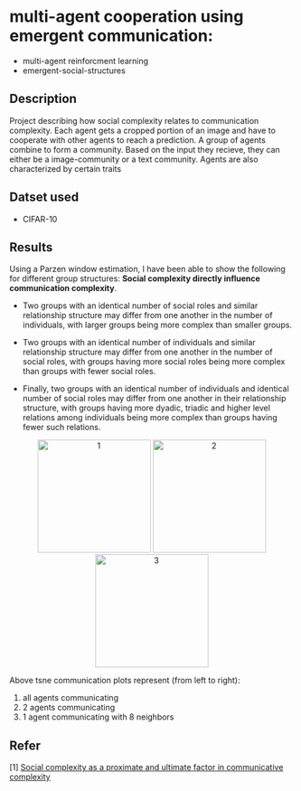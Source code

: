 # multi-agent cooperation using emergent communication: 

* multi-agent reinforcment learning
* emergent-social-structures

## Description

Project describing how social complexity relates to communication complexity. Each agent gets a cropped portion of an image and have to cooperate with other agents to reach a prediction. A group of agents combine to form a community. Based on the input they recieve, they can either be a image-community or a text community. Agents are also characterized by certain traits

## Datset used
* CIFAR-10

## Results
Using a Parzen window estimation, I have been able to show the following for different group structures:  **Social complexity directly influence communication complexity**. 

* Two groups with an identical number of social roles and similar relationship structure may differ from one another in the number of individuals, with larger groups being more complex than smaller groups. 

* Two groups with an identical number of individuals and similar relationship structure may differ from one another in the number of social roles, with groups having more social roles being more complex than groups with fewer social roles. 

* Finally, two groups with an identical number of individuals and identical number of social roles may differ from one another in their relationship structure, with groups having more dyadic, triadic and higher level relations among individuals being more complex than groups having fewer such relations. 


<p align="center">
  <img src="https://user-images.githubusercontent.com/36856187/117822370-cbc79980-b26c-11eb-8f33-273d9b04d2f3.png"  width="200" alt="1"/>
  <img src="https://user-images.githubusercontent.com/36856187/117822785-1fd27e00-b26d-11eb-978b-b2195e90c266.png"  width="200" alt="2"/>
  <img src="https://user-images.githubusercontent.com/36856187/117822936-3e387980-b26d-11eb-8ac4-d41ca04d86b0.png"  width="200" alt="3"/>
</p>

Above tsne communication plots represent (from left to right):
1. all agents communicating 
2. 2 agents communicating
3. 1 agent communicating with 8 neighbors 

## Refer
[1] [Social complexity as a proximate and ultimate factor in communicative complexity](https://www.ncbi.nlm.nih.gov/pmc/articles/PMC3367695/)
